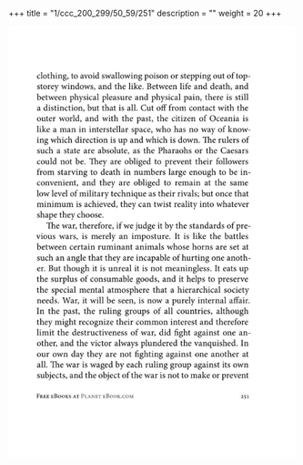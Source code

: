 +++
title = "1/ccc_200_299/50_59/251"
description = ""
weight = 20
+++

<img class="center-fit-jpg" src="/jpg_/out_jpg_1984__251.jpg" ></img>

